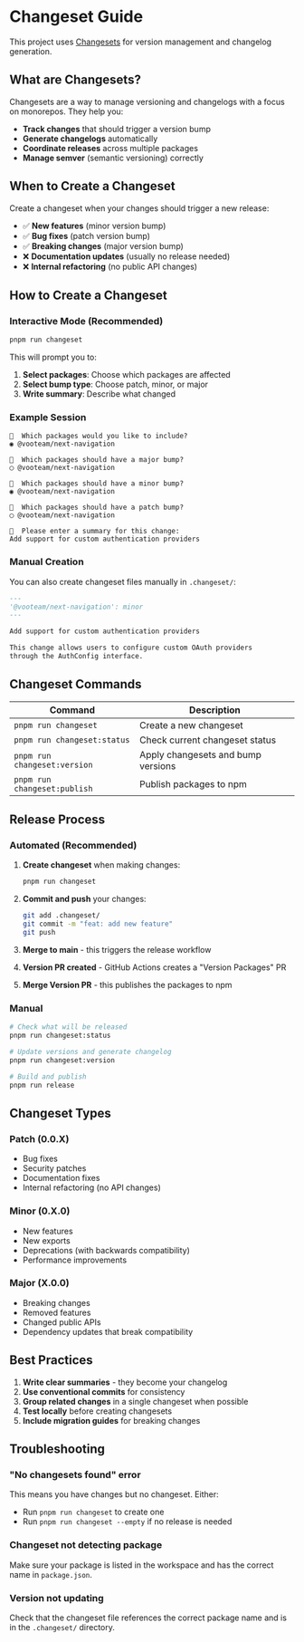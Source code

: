 # Changeset Guide

This project uses [Changesets](https://github.com/changesets/changesets) for version management and changelog generation.

## What are Changesets?

Changesets are a way to manage versioning and changelogs with a focus on monorepos. They help you:

- **Track changes** that should trigger a version bump
- **Generate changelogs** automatically
- **Coordinate releases** across multiple packages
- **Manage semver** (semantic versioning) correctly

## When to Create a Changeset

Create a changeset when your changes should trigger a new release:

- ✅ **New features** (minor version bump)
- ✅ **Bug fixes** (patch version bump)
- ✅ **Breaking changes** (major version bump)
- ❌ **Documentation updates** (usually no release needed)
- ❌ **Internal refactoring** (no public API changes)

## How to Create a Changeset

### Interactive Mode (Recommended)

```bash
pnpm run changeset
```

This will prompt you to:

1. **Select packages**: Choose which packages are affected
2. **Select bump type**: Choose patch, minor, or major
3. **Write summary**: Describe what changed

### Example Session

```
🦋  Which packages would you like to include?
◉ @vooteam/next-navigation

🦋  Which packages should have a major bump?
◯ @vooteam/next-navigation

🦋  Which packages should have a minor bump?
◉ @vooteam/next-navigation

🦋  Which packages should have a patch bump?
◯ @vooteam/next-navigation

🦋  Please enter a summary for this change:
Add support for custom authentication providers
```

### Manual Creation

You can also create changeset files manually in `.changeset/`:

```markdown
---
'@vooteam/next-navigation': minor
---

Add support for custom authentication providers

This change allows users to configure custom OAuth providers
through the AuthConfig interface.
```

## Changeset Commands

| Command                      | Description                        |
| ---------------------------- | ---------------------------------- |
| `pnpm run changeset`         | Create a new changeset             |
| `pnpm run changeset:status`  | Check current changeset status     |
| `pnpm run changeset:version` | Apply changesets and bump versions |
| `pnpm run changeset:publish` | Publish packages to npm            |

## Release Process

### Automated (Recommended)

1. **Create changeset** when making changes:

   ```bash
   pnpm run changeset
   ```

2. **Commit and push** your changes:

   ```bash
   git add .changeset/
   git commit -m "feat: add new feature"
   git push
   ```

3. **Merge to main** - this triggers the release workflow

4. **Version PR created** - GitHub Actions creates a "Version Packages" PR

5. **Merge Version PR** - this publishes the packages to npm

### Manual

```bash
# Check what will be released
pnpm run changeset:status

# Update versions and generate changelog
pnpm run changeset:version

# Build and publish
pnpm run release
```

## Changeset Types

### Patch (0.0.X)

- Bug fixes
- Security patches
- Documentation fixes
- Internal refactoring (no API changes)

### Minor (0.X.0)

- New features
- New exports
- Deprecations (with backwards compatibility)
- Performance improvements

### Major (X.0.0)

- Breaking changes
- Removed features
- Changed public APIs
- Dependency updates that break compatibility

## Best Practices

1. **Write clear summaries** - they become your changelog
2. **Use conventional commits** for consistency
3. **Group related changes** in a single changeset when possible
4. **Test locally** before creating changesets
5. **Include migration guides** for breaking changes

## Troubleshooting

### "No changesets found" error

This means you have changes but no changeset. Either:

- Run `pnpm run changeset` to create one
- Run `pnpm run changeset --empty` if no release is needed

### Changeset not detecting package

Make sure your package is listed in the workspace and has the correct name in `package.json`.

### Version not updating

Check that the changeset file references the correct package name and is in the `.changeset/` directory.
